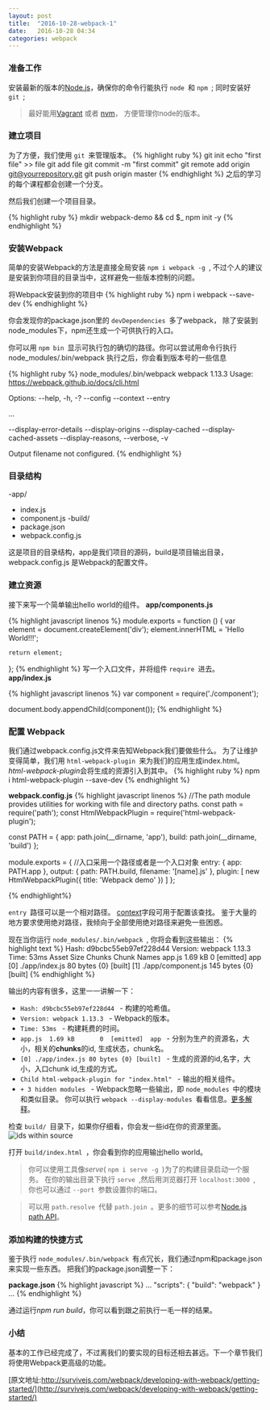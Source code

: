 ```yaml
---
layout: post
title:  "2016-10-28-webpack-1"
date:   2016-10-28 04:34
categories: webpack
---
```


### 准备工作
安装最新的版本的[Node.js](http://nodejs.org/)，确保你的命令行能执行 `node `和 `npm `;
同时安装好 `git `;

> 最好能用[Vagrant](https://www.vagrantup.com/) 或者 [nvm](https://www.npmjs.com/package/nvm)， 方便管理你node的版本。
 
### 建立项目
为了方便，我们使用 `git `来管理版本。
{% highlight ruby %}
git init
echo "first file" >> file
git add file
git commit -m "first commit"
git remote add origin git@yourrepository.git
git push origin master
{% endhighlight %}
之后的学习的每个课程都会创建一个分支。

然后我们创建一个项目目录。

{% highlight ruby %}
mkdir webpack-demo && cd $_
npm init -y
{% endhighlight %}


### 安装Webpack
简单的安装Webpack的方法是直接全局安装 `npm i webpack -g `,
不过个人的建议是安装到你项目的目录当中，这样避免一些版本控制的问题。

将Webpack安装到你的项目中
{% highlight ruby %}
npm i webpack --save-dev
{% endhighlight %}

你会发现你的package.json里的 `devDependencies `多了webpack，
除了安装到node_modules下，npm还生成一个可供执行的入口。

你可以用 `npm bin `显示可执行包的确切的路径。你可以尝试用命令行执行node_modules/.bin/webpack
执行之后，你会看到版本号的一些信息

{% highlight ruby %}
node_modules/.bin/webpack
webpack 1.13.3
Usage: https://webpack.github.io/docs/cli.html

Options:
  --help, -h, -?
  --config
  --context
  --entry
  
  ...
  
  --display-error-details
    --display-origins
    --display-cached
    --display-cached-assets
    --display-reasons, --verbose, -v
  
  Output filename not configured.
{% endhighlight %}

### 目录结构
-app/ 
  - index.js
  - component.js
-build/  
- package.json
- webpack.config.js

这是项目的目录结构，app是我们项目的源码，build是项目输出目录，webpack.config.js
是Webpack的配置文件。

### 建立资源
接下来写一个简单输出hello world的组件。
**app/components.js**

{% highlight javascript linenos %}
module.exports = function () {
    var element = document.createElement('div');
    element.innerHTML = 'Hello World!!!';

    return element;
};
{% endhighlight %}
写一个入口文件，并将组件 `require `进去。
**app/index.js**

{% highlight javascript linenos %}
var component = require('./component');

document.body.appendChild(component());
{% endhighlight %}

### 配置 Webpack
我们通过webpack.config.js文件来告知Webpack我们要做些什么。
为了让维护变得简单，我们用 `html-webpack-plugin `来为我们的应用生成index.html。
*html-webpack-plugin*会将生成的资源引入到其中。
{% highlight ruby %}
npm i html-webpack-plugin --save-dev
{% endhighlight %}

**webpack.config.js**
{% highlight javascript linenos %}
//The path module provides utilities for working with file and directory paths.
const path = require('path');
const HtmlWebpackPlugin = require('html-webpack-plugin');

const PATH = {
    app: path.join(__dirname, 'app'),
    build: path.join(__dirname, 'build')
};

module.exports = {
    //入口采用一个路径或者是一个入口对象
    entry: {
        app: PATH.app
    },
    output: {
        path: PATH.build,
        filename: '[name].js'
    },
    plugin: [
        new HtmlWebpackPlugin({
            title: 'Webpack demo'
        })
    ]
};

{% endhighlight%}

 `entry `路径可以是一个相对路径。
[context](https://webpack.github.io/docs/configuration.html#context)字段可用于配置该查找。
鉴于大量的地方要求使用绝对路径，我倾向于全部使用绝对路径来避免一些困惑。

现在当你运行 `node_modules/.bin/webpack `, 你将会看到这些输出：
{% highlight text %}
Hash: d9bcbc55eb97ef228d44
Version: webpack 1.13.3
Time: 53ms
 Asset     Size  Chunks             Chunk Names
app.js  1.69 kB       0  [emitted]  app
   [0] ./app/index.js 80 bytes {0} [built]
   [1] ./app/component.js 145 bytes {0} [built]
{% endhighlight %}

输出的内容有很多，这里一一讲解一下：   
-  `Hash: d9bcbc55eb97ef228d44 ` - 构建的哈希值。    
-  `Version: webpack 1.13.3 ` - Webpack的版本。  
-  `Time: 53ms ` - 构建耗费的时间。  
-  `app.js  1.69 kB       0  [emitted]  app ` - 分别为生产的资源名，大小，相关的**chunks**的id,
生成状态，chunk名。  
-  `[0] ./app/index.js 80 bytes {0} [built] ` - 生成的资源的id,名字，大小，入口chunk id,生成的方式。   
-  `Child html-webpack-plugin for "index.html" ` - 输出的相关组件。   
-  `+ 3 hidden modules ` - Webpack忽略一些输出，即 `node_modules `中的模块和类似目录。
你可以执行 `webpack --display-modules `看看信息。[更多解释](https://stackoverflow.com/questions/28858176/what-does-webpack-mean-by-xx-hidden-modules)。   

检查 `build/ `目录下，如果你仔细看，你会发一些id在你的资源里面。
![ids within source](/webpack/images/A8E62B5F-5274-4F80-88DA-EF0FA7824F4A.png)

打开 `build/index.html `，你会看到你的应用输出hello world。

> 你可以使用工具像*serve*( `npm i serve -g `)为了的构建目录启动一个服务。
在你的输出目录下执行 `serve `,然后用浏览器打开 `localhost:3000 `,你也可以通过 `--port `参数设置你的端口。

> 可以用 `path.resolve `代替 `path.join `。更多的细节可以参考[Node.js path API](https://nodejs.org/api/path.html)。

### 添加构建的快捷方式
鉴于执行 `node_modules/.bin/webpack `有点冗长，我们通过npm和package.json来实现一些东西。
把我们的package.json调整一下：

**package.json**
{% highlight javascript %}
...
"scripts": {
    "build": "webpack"
}
...
{% endhighlight %}

通过运行*npm run build*，你可以看到跟之前执行一毛一样的结果。

### 小结
基本的工作已经完成了，不过离我们的要实现的目标还相去甚远。下一个章节我们将使用Webpack更高级的功能。

[原文地址:http://survivejs.com/webpack/developing-with-webpack/getting-started/](http://survivejs.com/webpack/developing-with-webpack/getting-started/)